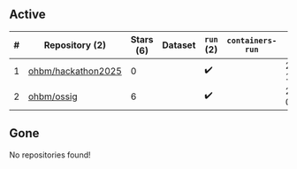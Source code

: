 ## Active
| # | Repository (2) | Stars (6) | Dataset | `run` (2) | `containers-run` | Last Modified |
| --- | --- | --- | --- | --- | --- | --- |
| 1 | [ohbm/hackathon2025](https://github.com/ohbm/hackathon2025) | 0 |  | :heavy_check_mark: |  | 2025-09-13 14:15:44+00:00 |
| 2 | [ohbm/ossig](https://github.com/ohbm/ossig) | 6 |  | :heavy_check_mark: |  | 2025-09-23 02:25:55+00:00 |

## Gone
No repositories found!
